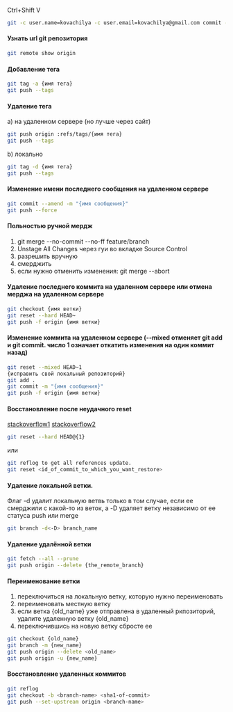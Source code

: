 Ctrl+Shift V
```bash
git -c user.name=kovachilya -c user.email=kovachilya@gmail.com commit -m "reaper"
```
#### Узнать url git репозитория
```bash
git remote show origin 
```
#### Добавление тега
```bash
git tag -a {имя тега}
git push --tags
```
#### Удаление тега
a) на удаленном сервере (но лучше через сайт)
```bash
git push origin :refs/tags/{имя тега}
git push --tags
```
b) локально
```bash
git tag -d {имя тега}
git push --tags
```
#### Изменение имени последнего сообщения на удаленном сервере
```bash
git commit --amend -m "{имя сообщения}"
git push --force
```
#### Польностью ручной мердж
1) git merge --no-commit --no-ff feature/branch
2) Unstage All Changes через гуи во вкладке Source Control
2) разрешить вручную
3) смерджить
4) если нужно отменить изменения: git merge --abort
#### Удаление последнего коммита на удаленном сервере или отмена мерджа на удаленном сервере
```bash
git checkout {имя ветки}
git reset --hard HEAD~
git push -f origin {имя ветки}
```
#### Изменение коммита на удаленном сервере (--mixed отменяет git add и git commit. число 1 означает откатить изменения на один коммит назад)
```bash
git reset --mixed HEAD~1
{исправить свой локальный репозиторий}
git add .
git commit -m "{имя сообщения}"
git push -f origin {имя ветки}
```
#### Восстановление после неудачного reset
[stackoverflow1](https://stackoverflow.com/questions/5473/how-can-i-undo-git-reset-hard-head1)
[stackoverflow2](https://stackoverflow.com/questions/2510276/how-do-i-undo-git-reset)
```bash
git reset --hard HEAD@{1}
```
или
```bash
git reflog to get all references update.
git reset <id_of_commit_to_which_you_want_restore>
```
#### Удаление локальной ветки.
Флаг -d удалит локальную ветвь только в том случае, если ее смерджили с какой-то из веток, а
-D удаляет ветку независимо от ее статуса push или merge
```bash
git branch -d<-D> branch_name
```
#### Удаление удалённой ветки
```bash
git fetch --all --prune
git push origin --delete {the_remote_branch}
```
#### Переименование ветки
1) переключиться на локальную ветку, которую нужно переименовать
2) переименовать местную ветку
3) если ветка {old_name} уже отправлена в удаленный ркпозиторий, удалите удаленную ветку {old_name}
4) переключившись на новую ветку сбросте ее
```bash
git checkout {old_name}
git branch -m {new_name}
git push origin --delete <old_name>
git push origin -u {new_name}
```
#### Восстановление удаленных коммитов
```bash
git reflog
git checkout -b <branch-name> <sha1-of-commit>
git push --set-upstream origin <branch-name>
```